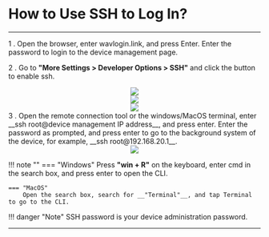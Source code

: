 
# How to Use SSH to Log In?

---

1 . Open the browser, enter wavlogin.link, and press Enter. Enter the password to login to the device management page.

2 . Go to __"More Settings > Developer Options > SSH"__ and click the button to enable ssh.

<div style="text-align: center;">
	<img class="boxshadow" src="/images/more.png">
</div>

<div style="text-align: center;">
	<img class="boxshadow" src="/images/dev.png">
</div>
<div style="text-align: center;">
	<img class="boxshadow" src="/images/ssh02.png">
</div>
3 . Open the remote connection tool or the windows/MacOS terminal, enter __ssh root@device management IP address__, and press enter. Enter the password as prompted, and press enter to go to the background system of the device, for example, __ssh root@192.168.20.1__.

<div style="text-align: center;">
	<img class="boxshadow" src="/images/ssh01.png">
</div>

!!! note ""
	=== "Windows"
		Press __"win + R"__ on the keyboard, enter cmd in the search box, and press enter to open the CLI.

	=== "MacOS"
		Open the search box, search for __"Terminal"__, and tap Terminal to go to the CLI.

!!! danger "Note"
	SSH password is your device administration password.
	
	
---